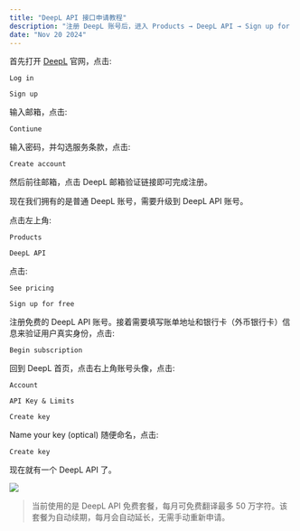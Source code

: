 ```yaml
---
title: "DeepL API 接口申请教程"
description: "注册 DeepL 账号后，进入 Products → DeepL API → Sign up for free，填写账单与银行卡信息完成验证后即可创建 API Key。免费套餐每月可翻译 50 万字符，系统自动续期，无需手动操作，适合个人或小型项目使用，简单高效、稳定可靠。"
date: "Nov 20 2024"
---
```

首先打开 [DeepL](https://www.deepl.com) 官网，点击:

```
Log in
```

```
Sign up
```

输入邮箱，点击:

```
Contiune
```

输入密码，并勾选服务条款，点击:

```
Create account
```

然后前往邮箱，点击 DeepL 邮箱验证链接即可完成注册。

现在我们拥有的是普通 DeepL 账号，需要升级到 DeepL API 账号。

点击左上角:

```
Products
```

```
DeepL API
```

点击:

```
See pricing
```

```
Sign up for free
```

注册免费的 DeepL API 账号。接着需要填写账单地址和银行卡（外币银行卡）信息来验证用户真实身份，点击:

```
Begin subscription
```

回到 DeepL 首页，点击右上角账号头像，点击:

```
Account
```

```
API Key & Limits
```

```
Create key
```

Name your key (optical) 随便命名，点击:

```
Create key
```

现在就有一个 DeepL API 了。

![](https://i.284628.xyz/PaPhlrbE.webp)

> 当前使用的是 DeepL API 免费套餐，每月可免费翻译最多 50 万字符。该套餐为自动续期，每月会自动延长，无需手动重新申请。